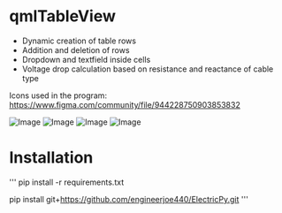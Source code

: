 # qmlTableView

- Dynamic creation of table rows
- Addition and deletion of rows
- Dropdown and textfield inside cells
- Voltage drop calculation based on resistance and reactance of cable type

Icons used in the program: https://www.figma.com/community/file/944228750903853832

![Image](https://github.com/user-attachments/assets/7ec5ebcb-ec7c-4063-8a1f-71dc462468f9)
![Image](https://github.com/user-attachments/assets/c943cdc3-2fa0-4552-92a5-d06178f0fb15)
![Image](https://github.com/user-attachments/assets/947751dc-5eb7-489b-a081-1d3925c594d1)
![Image](https://github.com/user-attachments/assets/cc69bb5f-4784-4c11-be48-f34b132f1684)


# Installation

'''
pip install -r requirements.txt

pip install git+https://github.com/engineerjoe440/ElectricPy.git
'''